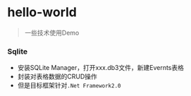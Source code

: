 # hello-world
> 一些技术使用Demo

### Sqlite
* 安装SQLite Manager，打开xxx.db3文件，新建Evernts表格
* 封装对表格数据的CRUD操作
* 但是目标框架针对`.Net Framework2.0`	
